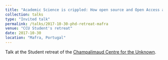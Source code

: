 ```yaml
---
title: "Academic Science is crippled: How open source and Open Access are bringing science back to the 21st century"
collection: talks
type: "Invited talk"
permalink: /talks/2017-10-30-phd-retreat-mafra
venue: "CCU Student's retreat"
date: 2017-10-30
location: "Mafra, Portugal"
---
```



Talk at the Student retreat of the [Champalimaud Centre for the Unknown](http://first.fchampalimaud.org/en/the-foundation/champalimaud-centre-unknown/).
